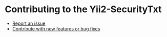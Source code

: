Contributing to the Yii2-SecurityTxt
======================================

- [Report an issue](../docs/internals/report-an-issue.md)
- [Contribute with new features or bug fixes](../docs/internals/pull-request-qa.md)
